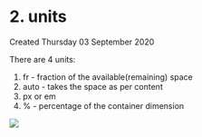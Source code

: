 # 2. units
Created Thursday 03 September 2020

There are 4 units:

1. fr - fraction of the available(remaining) space
2. auto - takes the space as per content
3. px or em
4. % - percentage of the container dimension


![](2_units-image-1.png)

